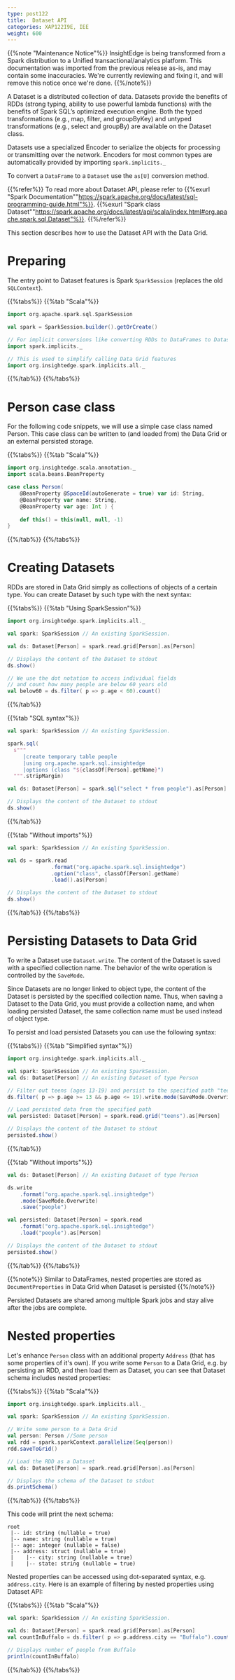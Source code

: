 ```yaml
---
type: post122
title:  Dataset API
categories: XAP122I9E, IEE
weight: 600
---
```


{{%note "Maintenance Notice"%}}
InsightEdge is being transformed from a Spark distribution to a Unified transactional/analytics platform. This documentation was imported from the previous release as-is, and may contain some inaccuracies. We're currently reviewing and fixing it, and will remove this notice once we're done.
{{%/note%}}

A Dataset is a distributed collection of data. Datasets provide the benefits of RDDs (strong typing, ability to use powerful lambda functions) 
with the benefits of Spark SQL’s optimized execution engine. Both the typed transformations (e.g., map, filter, and groupByKey) and 
untyped transformations (e.g., select and groupBy) are available on the Dataset class.

Datasets use a specialized Encoder to serialize the objects for processing or transmitting over the network. 
Encoders for most common types are automatically provided by importing `spark.implicits._`

To convert a `DataFrame` to a `Dataset` use the `as[U]` conversion method.

{{%refer%}}
To read more about Dataset API, please refer to {{%exurl "Spark Documentation""https://spark.apache.org/docs/latest/sql-programming-guide.html"%}}.
{{%exurl "Spark class Dataset""https://spark.apache.org/docs/latest/api/scala/index.html#org.apache.spark.sql.Dataset"%}}.
{{%/refer%}}

This section describes how to use the Dataset API with the Data Grid.

# Preparing

The entry point to Dataset features is Spark `SparkSession` (replaces the old `SQLContext`).

{{%tabs%}}
{{%tab "Scala"%}}
```scala
import org.apache.spark.sql.SparkSession

val spark = SparkSession.builder().getOrCreate()

// For implicit conversions like converting RDDs to DataFrames to Dataset
import spark.implicits._

// This is used to simplify calling Data Grid features
import org.insightedge.spark.implicits.all._
```
{{%/tab%}}
{{%/tabs%}}

# Person case class

For the following code snippets, we will use a simple case class named Person.
This case class can be written to (and loaded from) the Data Grid or an external persisted storage.

{{%tabs%}}
{{%tab "Scala"%}}
```scala
import org.insightedge.scala.annotation._
import scala.beans.BeanProperty

case class Person(
    @BeanProperty @SpaceId(autoGenerate = true) var id: String,
    @BeanProperty var name: String,
    @BeanProperty var age: Int ) {
   
    def this() = this(null, null, -1)
}

```
{{%/tab%}}
{{%/tabs%}}

# Creating Datasets

RDDs are stored in Data Grid simply as collections of objects of a certain type. 
You can create Dataset by such type with the next syntax:

{{%tabs%}}
{{%tab "Using SparkSession"%}}
```scala
import org.insightedge.spark.implicits.all._

val spark: SparkSession // An existing SparkSession.

val ds: Dataset[Person] = spark.read.grid[Person].as[Person]

// Displays the content of the Dataset to stdout
ds.show()

// We use the dot notation to access individual fields
// and count how many people are below 60 years old
val below60 = ds.filter( p => p.age < 60).count()
```
{{%/tab%}}

{{%tab "SQL syntax"%}}
```scala
val spark: SparkSession // An existing SparkSession.

spark.sql(
  s"""
     |create temporary table people
     |using org.apache.spark.sql.insightedge
     |options (class "${classOf[Person].getName}")
  """.stripMargin)

val ds: Dataset[Person] = spark.sql("select * from people").as[Person]

// Displays the content of the Dataset to stdout
ds.show()
```
{{%/tab%}}

{{%tab "Without imports"%}}
```scala
val spark: SparkSession // An existing SparkSession.

val ds = spark.read
              .format("org.apache.spark.sql.insightedge")
              .option("class", classOf[Person].getName)
              .load().as[Person]

// Displays the content of the Dataset to stdout
ds.show()
```
{{%/tab%}}
{{%/tabs%}}

# Persisting Datasets to Data Grid

To write a Dataset use `Dataset.write`. The content of the Dataset is saved with a specified collection name. 
The behavior of the write operation is controlled by the `SaveMode`.

Since Datasets are no longer linked to object type, the content of the Dataset is persisted by the specified collection name.
Thus, when saving a Dataset to the Data Grid, you must provide a collection name, and when loading persisted Dataset, 
the same collection name must be used instead of object type. 

To persist and load persisted Datasets you can use the following syntax:

{{%tabs%}}
{{%tab "Simplified syntax"%}}
```scala
import org.insightedge.spark.implicits.all._

val spark: SparkSession // An existing SparkSession.
val ds: Dataset[Person] // An existing Dataset of type Person

// Filter out teens (ages 13-19) and persist to the specified path "teens"
ds.filter( p => p.age >= 13 && p.age <= 19).write.mode(SaveMode.Overwrite).grid("teens")

// Load persisted data from the specified path
val persisted: Dataset[Person] = spark.read.grid("teens").as[Person]

// Displays the content of the Dataset to stdout
persisted.show()
```
{{%/tab%}}

{{%tab "Without imports"%}}
```scala
val ds: Dataset[Person] // An existing Dataset of type Person

ds.write
    .format("org.apache.spark.sql.insightedge")
    .mode(SaveMode.Overwrite)
    .save("people")

val persisted: Dataset[Person] = spark.read
    .format("org.apache.spark.sql.insightedge")
    .load("people").as[Person]

// Displays the content of the Dataset to stdout
persisted.show()
```
{{%/tab%}}
{{%/tabs%}}


{{%note%}}
Similar to DataFrames, nested properties are stored as `DocumentProperties` in Data Grid when Dataset is persisted
{{%/note%}}

Persisted Datasets are shared among multiple Spark jobs and stay alive after the jobs are complete.


# Nested properties

Let's enhance `Person` class with an additional property `Address` (that has some properties of it's own).
If you write some `Person` to a Data Grid, e.g. by persisting an RDD, and then load 
them as Dataset, you can see that Dataset schema includes nested properties:

{{%tabs%}}
{{%tab "Scala"%}}
```scala
import org.insightedge.spark.implicits.all._

val spark: SparkSession // An existing SparkSession.

// Write some person to a Data Grid
val person: Person //Some person
val rdd = spark.sparkContext.parallelize(Seq(person))
rdd.saveToGrid()

// Load the RDD as a Dataset
val ds: Dataset[Person] = spark.read.grid[Person].as[Person]

// Displays the schema of the Dataset to stdout
ds.printSchema()
```
{{%/tab%}}
{{%/tabs%}}

This code will print the next schema:

```
root
 |-- id: string (nullable = true)
 |-- name: string (nullable = true)
 |-- age: integer (nullable = false)
 |-- address: struct (nullable = true)
 |    |-- city: string (nullable = true)
 |    |-- state: string (nullable = true)
```

Nested properties can be accessed using dot-separated syntax, e.g. `address.city`. 
Here is an example of filtering by nested properties using Dataset API:

{{%tabs%}}
{{%tab "Scala"%}}
```scala
val spark: SparkSession // An existing SparkSession.

val ds: Dataset[Person] = spark.read.grid[Person].as[Person]
val countInBuffalo = ds.filter( p => p.address.city == "Buffalo").count()

// Displays number of people from Buffalo
println(countInBuffalo)
```
{{%/tab%}}
{{%/tabs%}}
